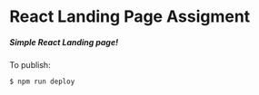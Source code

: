 # React Landing Page Assigment 



##### Simple React Landing page! 




To publish:
```sh
$ npm run deploy
```
